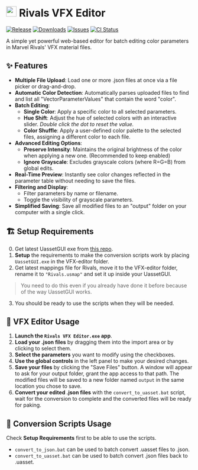 # **<img src="https://cdn.jsdelivr.net/gh/ilSaturnooooo/saturno-resourcers/saturno_logo_full-alpha-icon.png" width="28"/> Rivals VFX Editor**
[![Release](https://img.shields.io/github/v/release/0xSaturno/rivals-vfx-editor.svg?style=flat-square)](https://github.com/0xSaturno/rivals-vfx-editor/releases/latest)
[![Downloads](https://img.shields.io/github/downloads/0xSaturno/rivals-vfx-editor/total.svg?style=flat-square)](https://github.com/0xSaturno/rivals-vfx-editor/releases)
[![Issues](https://img.shields.io/github/issues/0xSaturno/rivals-vfx-editor.svg?style=flat-square)](https://github.com/0xSaturno/rivals-vfx-editor/issues)
[![CI Status](https://img.shields.io/github/actions/workflow/status/0xSaturno/rivals-vfx-editor/release.yml?label=CI)](https://github.com/0xSaturno/rivals-vfx-editor/actions)

A simple yet powerful web-based editor for batch editing color parameters in Marvel Rivals' VFX material files.

## **✨ Features**

* **Multiple File Upload**: Load one or more .json files at once via a file picker or drag-and-drop.  
* **Automatic Color Detection**: Automatically parses uploaded files to find and list all "VectorParameterValues" that contain the word "color".  
* **Batch Editing**:  
  * **Single Color**: Apply a specific color to all selected parameters.  
  * **Hue Shift**: Adjust the hue of selected colors with an interactive slider. _Double click the dot to reset the value._
  * **Color Shuffle**: Apply a user-defined color palette to the selected files, assigning a different color to each file.  
* **Advanced Editing Options**:  
  * **Preserve Intensity**: Maintains the original brightness of the color when applying a new one. (Recommended to keep enabled)  
  * **Ignore Grayscale**: Excludes grayscale colors (where R=G=B) from global edits.  
* **Real-Time Preview**: Instantly see color changes reflected in the parameter table without needing to save the files.  
* **Filtering and Display**:  
  * Filter parameters by name or filename.  
  * Toggle the visibility of grayscale parameters.  
* **Simplified Saving**: Save all modified files to an "output" folder on your computer with a single click.


## **🏗️ Setup Requirements**
0. Get latest UassetGUI exe from [this repo](https://github.com/atenfyr/UAssetGUI/releases).
1. **Setup** the requirements to make the conversion scripts work by placing `UassetGUI.exe` in the VFX-editor folder.
2. Get latest mappings file for Rivals, move it to the VFX-editor folder, rename it to `"Rivals.usmap"` and set it up inside your UassetGUI. 
> You need to do this even if you already have done it before because of the way UassetGUI works.
3. You should be ready to use the scripts when they will be needed.

## **🌈 VFX Editor Usage**

1. **Launch the `Rivals VFX Editor.exe` app**. 
2. **Load your .json files** by dragging them into the import area or by clicking to select them.
3. **Select the parameters** you want to modify using the checkboxes.
4. **Use the global controls** in the left panel to make your desired changes.
5. **Save your files** by clicking the "Save Files" button. A window will appear to ask for your output folder, grant the app access to that path. The modified files will be saved to a new folder named `output` in the same location you chose to save. 
6. **Convert your edited .json files** with the `convert_to_uasset.bat` script, wait for the conversion to complete and the converted files will be ready for paking.

## **🔄️ Conversion Scripts Usage**

Check **Setup Requirements** first to be able to use the scripts.
* `convert_to_json.bat` can be used to batch convert .uasset files to .json.
* `convert_to_uasset.bat` can be used to batch convert .json files back to .uasset.
